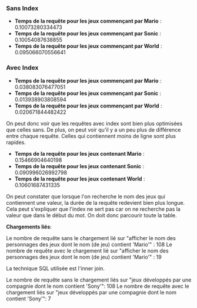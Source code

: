 ### Sans Index

- **Temps de la requête pour les jeux commençant par Mario** :  0.10073280334473
- **Temps de la requête pour les jeux commençant par Sonic** : 0.10054087638855
- **Temps de la requête pour les jeux commençant par World** : 0.095066070556641



### Avec Index

- **Temps de la requête pour les jeux commençant par Mario** :  0.038083076477051
- **Temps de la requête pour les jeux commençant par Sonic** : 0.013938903808594
- **Temps de la requête pour les jeux commençant par World** :  0.020671844482422

On peut donc voir que les requêtes avec index sont bien plus optimisées que celles sans.
De plus, on peut voir qu'il y a un peu plus de différence entre chaque requête. Celles qui contiennent moins de ligne
sont plus rapides.


- **Temps de la requête pour les jeux contenant Mario** :  0.15466904640198
- **Temps de la requête pour les jeux contenant Sonic** : 0.090996026992798
- **Temps de la requête pour les jeux contenant World** :  0.10601687431335

On peut constater que lorsque l'on recherche le nom des jeux qui contiennent une valeur, la durée de la
requête redevient bien plus longue.
Cela peut s'expliquer que l'index ne sert pas car on ne recherche pas la valeur que dans le début du mot.
On doit donc parcourir toute la table.

**Chargements liés**: 

Le nombre de requête sans le chargement lié sur "afficher le nom des personnages des jeux dont le nom (de jeu) contient 'Mario'" : 108
Le nombre de requête avec le chargement lié sur "afficher le nom des personnages des jeux dont le nom (de jeu) contient 'Mario'" : 19

La technique SQL utilisée est l'inner join.

Le nombre de requête sans le chargement liés sur "jeux développés par une compagnie dont le nom contient 'Sony'": 108
Le nombre de requête avec le chargement liés sur "jeux développés par une compagnie dont le nom contient 'Sony'": 7



